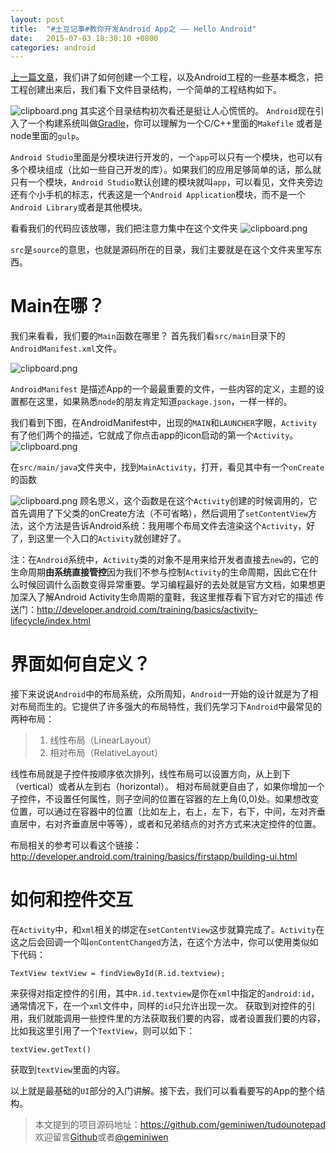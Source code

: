 ```yaml
---
layout: post
title:  "#土豆记事#教你开发Android App之 —— Hello Android"
date:   2015-07-03 18:30:10 +0800
categories: android
---
```


[上一篇文章](http://segmentfault.com/a/1190000002957332)，我们讲了如何创建一个工程，以及Android工程的一些基本概念，把工程创建出来后，我们看下文件目录结构，一个简单的工程结构如下。

![clipboard.png](https://segmentfault.com/img/bVmzre)
其实这个目录结构初次看还是挺让人心慌慌的。
`Android`现在引入了一个构建系统叫做[Gradle](https://gradle.org/)，你可以理解为一个C/C++里面的`Makefile` 或者是node里面的`gulp`。

`Android Studio`里面是分模块进行开发的，一个`app`可以只有一个模块，也可以有多个模块组成（比如一些自己开发的库）。如果我们的应用足够简单的话，那么就只有一个模块，`Android Studio`默认创建的模块就叫`app`，可以看见，文件夹旁边还有个小手机的标志，代表这是一个`Android Application`模块，而不是一个`Android Library`或者是其他模块。

看看我们的代码应该放哪，我们把注意力集中在这个文件夹
![clipboard.png](https://segmentfault.com/img/bVmzry)

`src`是`source`的意思，也就是源码所在的目录，我们主要就是在这个文件夹里写东西。

# Main在哪？

我们来看看，我们要的`Main`函数在哪里？
首先我们看`src/main`目录下的`AndroidManifest.xml`文件。

![clipboard.png](https://segmentfault.com/img/bVmzrM)

`AndroidManifest` 是描述App的一个最最重要的文件，一些内容的定义，主题的设置都在这里，如果熟悉`node`的朋友肯定知道`package.json`，一样一样的。

我们看到下图，在AndroidManifest中，出现的`MAIN`和`LAUNCHER`字眼，`Activity`有了他们两个的描述，它就成了你点击app的icon启动的第一个`Activity`。
![clipboard.png](https://segmentfault.com/img/bVmzr5)

在`src/main/java`文件夹中，找到`MainActivity`，打开，看见其中有一个`onCreate`的函数

![clipboard.png](https://segmentfault.com/img/bVmzsr)
顾名思义，这个函数是在这个`Activity`创建的时候调用的，它首先调用了下父类的onCreate方法（不可省略），然后调用了`setContentView`方法，这个方法是告诉Android系统：我用哪个布局文件去渲染这个`Activity`，好了，到这里一个入口的`Activity`就创建好了。

注：在`Android`系统中，`Activity`类的对象不是用来给开发者直接去`new`的，它的生命周期**由系统直接管控**因为我们不参与控制`Activity`的生命周期，因此它在什么时候回调什么函数变得异常重要。学习编程最好的去处就是官方文档，如果想更加深入了解Android Activity生命周期的童鞋，我这里推荐看下官方对它的描述 传送门：http://developer.android.com/training/basics/activity-lifecycle/index.html

# 界面如何自定义？
接下来说说`Android`中的布局系统，众所周知，`Android`一开始的设计就是为了相对布局而生的。它提供了许多强大的布局特性，我们先学习下`Android`中最常见的两种布局：
> 1. 线性布局（LinearLayout）
> 2. 相对布局（RelativeLayout）

线性布局就是子控件按顺序依次排列，线性布局可以设置方向，从上到下（vertical）或者从左到右（horizontal）。
相对布局就更自由了，如果你增加一个子控件，不设置任何属性，则子空间的位置在容器的左上角(0,0)处。如果想改变位置，可以通过在容器中的位置（比如左上，右上，左下，右下，中间，左对齐垂直居中，右对齐垂直居中等等），或者和兄弟结点的对齐方式来决定控件的位置。

布局相关的参考可以看这个链接：http://developer.android.com/training/basics/firstapp/building-ui.html

# 如何和控件交互
在`Activity`中，和`xml`相关的绑定在`setContentView`这步就算完成了。`Activity`在这之后会回调一个叫`onContentChanged`方法，在这个方法中，你可以使用类似如下代码：
```
TextView textView = findViewById(R.id.textview);
```
来获得对指定控件的引用，其中`R.id.textview`是你在`xml`中指定的`android:id`，通常情况下，在一个`xml`文件中，同样的`id`只允许出现一次。
获取到对控件的引用，我们就能调用一些控件里的方法获取我们要的内容，或者设置我们要的内容，比如我这里引用了一个`TextView`，则可以如下：
```
textView.getText()
```
获取到`textView`里面的内容。

以上就是最基础的`UI`部分的入门讲解。接下去，我们可以看看要写的App的整个结构。

> 本文提到的项目源码地址：https://github.com/geminiwen/tudounotepad
> 欢迎留言[Github](https://github.com/geminiwen)或者[@geminiwen](http://weibo.com/coffeesherk/home?wvr=5)